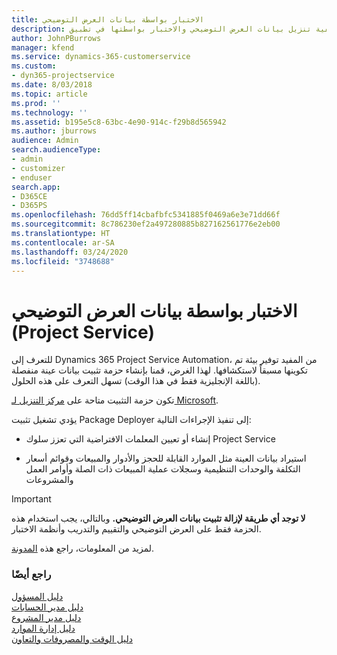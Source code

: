 ```yaml
---
title: الاختبار بواسطة بيانات العرض التوضيحي
description: كيفية تنزيل بيانات العرض التوضيحي والاختبار بواسطتها في تطبيق Project Service Automation.
author: JohnPBurrows
manager: kfend
ms.service: dynamics-365-customerservice
ms.custom:
- dyn365-projectservice
ms.date: 8/03/2018
ms.topic: article
ms.prod: ''
ms.technology: ''
ms.assetid: b195e5c8-63bc-4e90-914c-f29b8d565942
ms.author: jburrows
audience: Admin
search.audienceType:
- admin
- customizer
- enduser
search.app:
- D365CE
- D365PS
ms.openlocfilehash: 76dd5ff14cbafbfc5341885f0469a6e3e71dd66f
ms.sourcegitcommit: 8c786230ef2a497280885b827162561776e2eb00
ms.translationtype: HT
ms.contentlocale: ar-SA
ms.lasthandoff: 03/24/2020
ms.locfileid: "3748688"
---
```

# <a name="experiment-with-demo-data-project-service"></a>الاختبار بواسطة بيانات العرض التوضيحي (Project Service)

للتعرف إلى Dynamics 365 Project Service Automation، من المفيد توفير بيئة تم تكوينها مسبقاً لاستكشافها. لهذا الغرض، قمنا بإنشاء حزمة تثبيت بيانات عينة منفصلة (باللغة الإنجليزية فقط في هذا الوقت) تسهل التعرف على هذه الحلول. 

تكون حزمة التثبيت متاحة على [مركز التنزيل لـ Microsoft](https://go.microsoft.com/fwlink/?linkid=859966).  

يؤدي تشغيل تثبيت Package Deployer إلى تنفيذ الإجراءات التالية: 
  
-   إنشاء أو تعيين المعلمات الافتراضية التي تعزز سلوك Project Service  
  
-   استيراد بيانات العينة مثل الموارد القابلة للحجز والأدوار والمبيعات وقوائم أسعار التكلفة والوحدات التنظيمية وسجلات عملية المبيعات ذات الصلة وأوامر العمل والمشروعات    
  
> [!IMPORTANT]
> **لا توجد أي طريقة لإزالة تثبيت بيانات العرض التوضيحي.** وبالتالي، يجب استخدام هذه الحزمة فقط على العرض التوضيحي والتقييم والتدريب وأنظمة الاختبار.

لمزيد من المعلومات، راجع هذه [المدونة](https://blogs.msdn.microsoft.com/crm/2017/10/24/microsoft-dynamics-365-for-field-service-and-project-service-automation-sample-data).





  
### <a name="see-also"></a>راجع أيضًا  
 [دليل المسؤول](../project-service/admin-guide.md)   
 [دليل مدير الحسابات](../project-service/account-manager-guide.md)   
 [دليل مدير المشروع](../project-service/project-manager-guide.md)   
 [دليل إدارة الموارد](../project-service/resource-manager-guide.md)   
 [دليل الوقت والمصروفات والتعاون](../project-service/time-expense-collaboration-guide.md)
